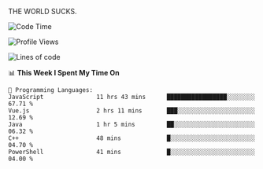 THE WORLD SUCKS.

<!--START_SECTION:waka-->
![Code Time](http://img.shields.io/badge/Code%20Time-544%20hrs%2033%20mins-blue)

![Profile Views](http://img.shields.io/badge/Profile%20Views-1-blue)

![Lines of code](https://img.shields.io/badge/From%20Hello%20World%20I%27ve%20Written-2.1%20million%20lines%20of%20code-blue)

📊 **This Week I Spent My Time On** 

```text
💬 Programming Languages: 
JavaScript               11 hrs 43 mins      █████████████████░░░░░░░░   67.71 % 
Vue.js                   2 hrs 11 mins       ███░░░░░░░░░░░░░░░░░░░░░░   12.69 % 
Java                     1 hr 5 mins         ██░░░░░░░░░░░░░░░░░░░░░░░   06.32 % 
C++                      48 mins             █░░░░░░░░░░░░░░░░░░░░░░░░   04.70 % 
PowerShell               41 mins             █░░░░░░░░░░░░░░░░░░░░░░░░   04.00 % 
```


<!--END_SECTION:waka-->
